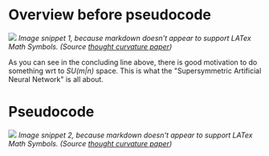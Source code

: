 Overview before pseudocode
===========================
![](https://i.imgur.com/PyO5goI.png)
  _Image snippet 1, because markdown doesn't appear to support LATex Math Symbols. (Source [thought curvature paper](https://www.researchgate.net/publication/316586028_Thought_Curvature_An_underivative_hypothesis_-_on_the_%27Supersymmetric_Artificial_Neural_Network%27))_

As you can see in the concluding line above, there is good motivation to do something wrt to _SU(m|n)_ space. This is what the "Supersymmetric Artificial Neural Network" is all about.

Pseudocode
===========================

![](https://i.imgur.com/gFcc7iz.png)
  _Image snippet 2, because markdown doesn't appear to support LATex Math Symbols. (Source [thought curvature paper](https://www.researchgate.net/publication/316586028_Thought_Curvature_An_underivative_hypothesis_-_on_the_%27Supersymmetric_Artificial_Neural_Network%27))_

